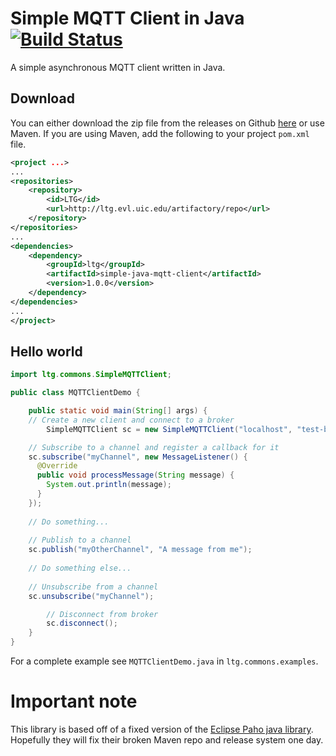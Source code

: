# Simple MQTT Client in Java [![Build Status](https://travis-ci.org/ltg-uic/simple-java-mqtt-client.svg?branch=master)](https://travis-ci.org/ltg-uic/simple-java-mqtt-client)
A simple asynchronous MQTT client written in Java.  

## Download
You can either download the zip file from the releases on Github [here](https://github.com/ltg-uic/simple-java-mqtt-client/releases) or use Maven. If you are using Maven, add the following to your project `pom.xml` file.
```xml
<project ...>
...
<repositories>
    <repository>
        <id>LTG</id>
        <url>http://ltg.evl.uic.edu/artifactory/repo</url>
    </repository>
</repositories>
...
<dependencies>
    <dependency>
        <groupId>ltg</groupId>
        <artifactId>simple-java-mqtt-client</artifactId>
        <version>1.0.0</version>
    </dependency>
</dependencies>
...
</project>
```

## Hello world
```java
import ltg.commons.SimpleMQTTClient;

public class MQTTClientDemo {

	public static void main(String[] args) {
    // Create a new client and connect to a broker
		SimpleMQTTClient sc = new SimpleMQTTClient("localhost", "test-bot");

    // Subscribe to a channel and register a callback for it
    sc.subscribe("myChannel", new MessageListener() {
      @Override
      public void processMessage(String message) {
        System.out.println(message);
      }
    });
    
    // Do something...
    
    // Publish to a channel
    sc.publish("myOtherChannel", "A message from me");
    
    // Do something else...
    
    // Unsubscribe from a channel
    sc.unsubscribe("myChannel");

		// Disconnect from broker
		sc.disconnect();
	}
}

```

For a complete example see `MQTTClientDemo.java` in `ltg.commons.examples`.

# Important note
This library is based off of a fixed version of the [Eclipse Paho java library](http://www.eclipse.org/paho/clients/java/). Hopefully they will fix their broken Maven repo and release system one day.

